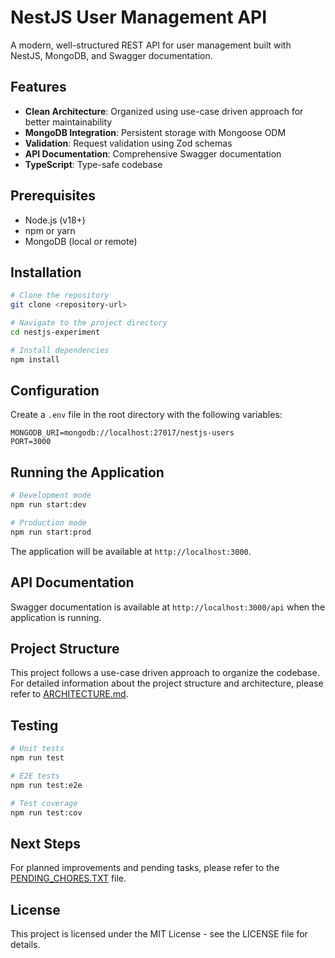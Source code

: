 # NestJS User Management API

A modern, well-structured REST API for user management built with NestJS, MongoDB, and Swagger documentation.

## Features

- **Clean Architecture**: Organized using use-case driven approach for better maintainability
- **MongoDB Integration**: Persistent storage with Mongoose ODM
- **Validation**: Request validation using Zod schemas
- **API Documentation**: Comprehensive Swagger documentation
- **TypeScript**: Type-safe codebase

## Prerequisites

- Node.js (v18+)
- npm or yarn
- MongoDB (local or remote)

## Installation

```bash
# Clone the repository
git clone <repository-url>

# Navigate to the project directory
cd nestjs-experiment

# Install dependencies
npm install
```

## Configuration

Create a `.env` file in the root directory with the following variables:

```
MONGODB_URI=mongodb://localhost:27017/nestjs-users
PORT=3000
```

## Running the Application

```bash
# Development mode
npm run start:dev

# Production mode
npm run start:prod
```

The application will be available at `http://localhost:3000`.

## API Documentation

Swagger documentation is available at `http://localhost:3000/api` when the application is running.

## Project Structure

This project follows a use-case driven approach to organize the codebase. For detailed information about the project structure and architecture, please refer to [ARCHITECTURE.md](ARCHITECTURE.md).

## Testing

```bash
# Unit tests
npm run test

# E2E tests
npm run test:e2e

# Test coverage
npm run test:cov
```

## Next Steps

For planned improvements and pending tasks, please refer to the [PENDING_CHORES.TXT](PENDING_CHORES.TXT) file.

## License

This project is licensed under the MIT License - see the LICENSE file for details.
